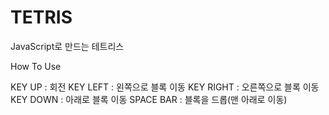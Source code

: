 # TETRIS
JavaScript로 만드는 테트리스

How To Use

KEY UP : 회전
KEY LEFT : 왼쪽으로 블록 이동
KEY RIGHT : 오른쪽으로 블록 이동
KEY DOWN : 아래로 블록 이동
SPACE BAR : 블록을 드롭(맨 아래로 이동)
